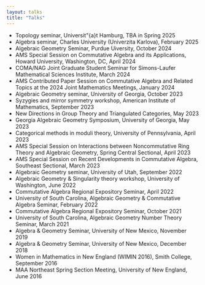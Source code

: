 ```yaml
---
layout: talks
title: "Talks"
---
```

- Topology seminar, Universit\"{a}t Hamburg, TBA in Spring 2025
- Algebra seminar, Charles University (Univerzita Karlova), February 2025
- Algebraic Geometry Seminar, Purdue Uiversity, October 2024
- AMS Special Session on Commutative Algebra and its Applications, Howard University, Washington, DC, April 2024
- COMA/NAG Joint Graduate Student Seminar for Simons-Laufer Mathematical Sciences Institute, March 2024
- AMS Contributed Paper Session on Commutative Algebra and Related Topics at the 2024 Joint Mathematics Meetings, January 2024
- Algebraic Geometry seminar, University of Georgia, October 2023
- Syzygies and mirror symmetry workshop, American Institute of Mathematics, September 2023
- New Directions in Group Theory and Triangulated Categories, May 2023
- Georgia Algebraic Geometry Symposium, University of Georgia, May 2023
- Categorical methods in moduli theory, University of Pennsylvania, April 2023
- AMS Special Session on Interactions between Noncommutative Ring Theory and Algebraic Geometry, Spring Central Sectional, April 2023
- AMS Special Session on Recent Developments in Commutative Algebra, Southeast Sectional, March 2023
- Algebraic Geometry seminar, University of Utah, September 2022
- Algebraic Geometry & Singularity theory workshop, University of Washington, June 2022
- Commutative Algebra Regional Expository Seminar, April 2022
- University of South Carolina, Algebraic Geometry & Commutative Algebra Seminar, February 2022
- Commutative Algebra Regional Expository Seminar, October 2021
- University of South Carolina, Algebraic Geometry Number Theory Seminar, March 2021
- Algebra & Geometry Seminar, University of New Mexico, November 2019
- Algebra & Geometry Seminar, University of New Mexico, December 2018
- Women in Mathematics in New England (WIMIN 2016), Smith College, September 2016
- MAA Northeast Spring Section Meeting, University of New England, June 2016
